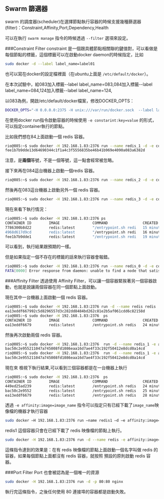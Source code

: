 ## Swarm 篩選器
swarm 的調度器(scheduler)在選擇節點執行容器的時候支援幾種篩選器 (filter)：Constraint,Affinity,Port,Dependency,Health

可以在執行 `swarm manage` 指令的時候透過 `--filter` 選項來設定。

###Constraint Filter
constraint 是一個跟具體節點相關聯的鍵值對，可以看做是每個節點的標籤，這個標籤可以在啟動docker daemon的時候指定，比如
```bash
sudo docker -d --label label_name=label01
```

也可以寫在docker的設定檔裡面（在ubuntu上面是 `/etc/default/docker`）。

在本次試驗中，給083加入標籤--label label_name=083,084加入標籤--label label_name=084,124加入標籤--label label_name=124,

以083為例，開啟/etc/default/docker檔案，修改DOCKER_OPTS：
```bash
DOCKER_OPTS="-H 0.0.0.0:2375 -H unix:///var/run/docker.sock  --label label_name=083"
```

在使用docker run指令啟動容器的時候使用 `-e constarint:key=value` 的形式，可以指定container執行的節點。

比如我們想在84上面啟動一個 redis 容器。
```bash
rio@085:~$ sudo docker -H 192.168.1.83:2376 run --name redis_1 -d -e constraint:label_name==084 redis
fee1b7b9dde13d64690344c1f1a4c3f5556835be46b41b969e4090a083a6382d
```
注意，是**兩個**等號，不是一個等號，這一點會經常被忽略。

接下來再在084這台機器上啟動一個redis 容器。
```bash
rio@085:~$ sudo docker -H 192.168.1.83:2376 run --name redis_2 -d -e constraint:label_name==084 redis         4968d617d9cd122fc2e17b3bad2f2c3b5812c0f6f51898024a96c4839fa000e1
```
然後再在083這台機器上啟動另外一個 redis 容器。
```bash
rio@085:~$ sudo docker -H 192.168.1.83:2376 run --name redis_3 -d -e constraint:label_name==083 redis         7786300b8d2232c2335ac6161c715de23f9179d30eb5c7e9c4f920a4f1d39570
```

現在來看下執行情況：
```bash
rio@085:~$ sudo docker -H 192.168.1.83:2376 ps
CONTAINER ID        IMAGE               COMMAND                CREATED             STATUS              PORTS               NAMES
7786300b8d22        redis:latest        "/entrypoint.sh redi   15 minutes ago      Up 53 seconds       6379/tcp            083/redis_3
4968d617d9cd        redis:latest        "/entrypoint.sh redi   16 minutes ago      Up 2 minutes        6379/tcp            084/redis_2
fee1b7b9dde1        redis:latest        "/entrypoint.sh redi   19 minutes ago      Up 5 minutes        6379/tcp            084/redis_1
```

可以看到，執行結果跟預期的一樣。

但是如果指定一個不存在的標籤的話來執行容器會報錯。
```bash
rio@085:~$ sudo docker -H 192.168.1.83:2376 run --name redis_0 -d -e constraint:label_name==0 redis
FATA[0000] Error response from daemon: unable to find a node that satisfies label_name==0
```

###Affinity Filter
透過使用 Affinity Filter，可以讓一個容器緊挨著另一個容器啟動，也就是說讓兩個容器在同一個節點上面啟動。

現在其中一台機器上面啟動一個 redis 容器。
```bash
rio@085:~$ sudo docker -H 192.168.1.83:2376 run -d --name redis redis
ea13eddf667992c5d8296557d3c282dd8484bd262c81e2b5af061cdd6c82158d
rio@085:~$ sudo docker -H 192.168.1.83:2376  ps
CONTAINER ID        IMAGE               COMMAND                CREATED             STATUS                  PORTS               NAMES
ea13eddf6679        redis:latest        /entrypoint.sh redis   24 minutes ago      Up Less than a second   6379/tcp            083/redis
```

然後再次啟動兩個 redis 容器。
```bash
rio@085:~$ sudo docker -H 192.168.1.83:2376  run -d --name redis_1 -e affinity:container==redis redis
bac50c2e955211047a745008fd1086eaa16d7ae4f33c192f50412e8dcd0a14cd
rio@085:~$ sudo docker -H 192.168.1.83:2376  run -d --name redis_1 -e affinity:container==redis redis
bac50c2e955211047a745008fd1086eaa16d7ae4f33c192f50412e8dcd0a14cd
```
現在來 檢視下執行結果,可以看到三個容器都是在一台機器上執行
```bash
rio@085:~$ sudo docker -H 192.168.1.83:2376  ps
CONTAINER ID        IMAGE               COMMAND                CREATED             STATUS                  PORTS               NAMES
449ed25ad239        redis:latest        /entrypoint.sh redis   24 minutes ago      Up Less than a second   6379/tcp            083/redis_2
bac50c2e9552        redis:latest        /entrypoint.sh redis   25 minutes ago      Up 10 seconds           6379/tcp            083/redis_1
ea13eddf6679        redis:latest        /entrypoint.sh redis   28 minutes ago      Up 3 minutes            6379/tcp            083/redis
```
透過 `-e affinity:image=image_name` 指令可以指定只有已經下載了`image_name`映像檔的機器才執行容器
```bash
sudo docker –H 192.168.1.83:2376 run –name redis1 –d –e affinity:image==redis redis 
```
redis1 這個容器只會在已經下載了 redis 映像檔的節點上執行。

```bash
sudo docker -H 192.168.1.83:2376 run -d --name redis -e affinity:image==~redis redis
```
這條指令達到的效果是：在有 redis 映像檔的節點上面啟動一個名字叫做 redis 的容器，如果每個節點上面都沒有 redis 容器，就按照 預設的原則啟動 redis 容器。

###Port Filter
Port 也會被認為是一個唯一的資源
```bash
sudo docker -H 192.168.1.83:2376 run -d -p 80:80 nginx
```

執行完這條指令，之後任何使用 80 連接埠的容器都是啟動失敗。
